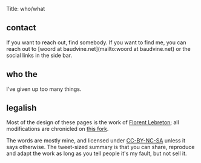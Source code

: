 Title: who/what

## contact

If you want to reach out, find somebody. If you want to find me, you can reach out to [woord at baudvine.net](mailto:woord at baudvine.net) or the social links in the side bar.

## who the

I've given up too many things.

## legalish

Most of the design of these pages is the work of [Florent Lebreton](https://github.com/fle/); all modifications are chronicled on [this fork](https://github.com/barometz/pelican-sober/).

The words are mostly mine, and licensed under [CC-BY-NC-SA](https://creativecommons.org/licenses/by-nc-sa/4.0/) unless it says otherwise. The tweet-sized summary is that you can share, reproduce and adapt the work as long as you tell people it's my fault, but not sell it.
